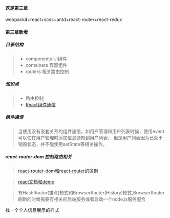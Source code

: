 #### 这是第三章

webpack4+react+scss+antd+react-router+react-redux


#### 第三章新增

##### 目录结构
> - components UI组件
> - containers 容器组件
> - routers 相关路由控制

##### 知识点

> - 路由控制
> - [React组件通信](https://segmentfault.com/a/1190000012361461#articleHeader6)


#####  组件通信
>  当使用没有嵌套关系的组件通信，如用户管理和用户列表时候，使用event可以使在用户管理时添加信息通知到用户列表，
但是用户列表因为已处于销毁状态，并不能使用setState等相关操作。

##### react-router-dom 控制路由相关

> [react-router-dom和react-router的区别](https://github.com/mrdulin/blog/issues/42)

> [react文档和demo](https://reacttraining.com/react-router/web/example/basic)

> 有HashRouter(锚点)模式和BrowserRouter(History)模式,BrowserRouter刷新的时候需要有相关的后端服务或者启动一个node.js服务配合

 找一个个人信息展示的样式






